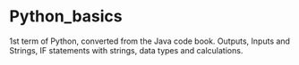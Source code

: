 # Python_basics
1st term of Python, converted from the Java code book.
Outputs, Inputs and Strings, IF statements with strings, data types and calculations.

